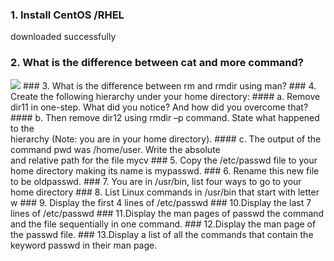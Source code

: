 ### 1. Install CentOS /RHEL
downloaded successfully 
### 2. What is the difference between cat and more command?
<img src="../pics/1"/>
### 3. What is the difference between rm and rmdir using man?
### 4. Create the following hierarchy under your home directory:
#### a. Remove dir11 in one-step. What did you notice? And how did you overcome that?
####    b. Then remove dir12 using rmdir –p command. State what happened to the <br> hierarchy (Note: you are in your home directory).
####    c. The output of the command pwd was /home/user. Write the absolute <br> and relative path for the file mycv
### 5. Copy the /etc/passwd file to your home directory making its name is mypasswd.
### 6. Rename this new file to be oldpasswd.
### 7. You are in /usr/bin, list four ways to go to your home directory
### 8. List Linux commands in /usr/bin that start with letter w
### 9. Display the first 4 lines of /etc/passwd
### 10.Display the last 7 lines of /etc/passwd
### 11.Display the man pages of passwd the command and the file sequentially in one command.
### 12.Display the man page of the passwd file.
### 13.Display a list of all the commands that contain the keyword passwd in their man page.

